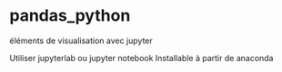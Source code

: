 # pandas_python
éléments de visualisation avec jupyter

Utiliser jupyterlab ou jupyter notebook
Installable à partir de anaconda

